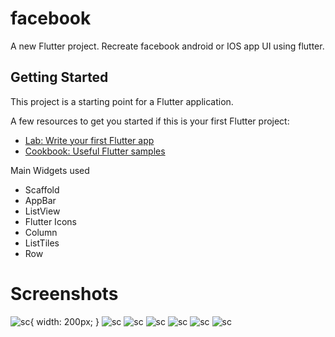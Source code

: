 # facebook

A new Flutter project.
Recreate facebook android or IOS app UI using flutter.

## Getting Started

This project is a starting point for a Flutter application.

A few resources to get you started if this is your first Flutter project:

- [Lab: Write your first Flutter app](https://flutter.dev/docs/get-started/codelab)
- [Cookbook: Useful Flutter samples](https://flutter.dev/docs/cookbook)

Main Widgets used
- Scaffold
- AppBar
- ListView
- Flutter Icons
- Column
- ListTiles
- Row

# Screenshots

![sc](pcs/1st.jpg){ width: 200px; }
![sc](pcs/5.jpg)
![sc](pcs/10.jpg)
![sc](pcs/9.jpg)
![sc](pcs/11.jpg)
![sc](pcs/12.jpg)
![sc](pcs/4.jpg)

